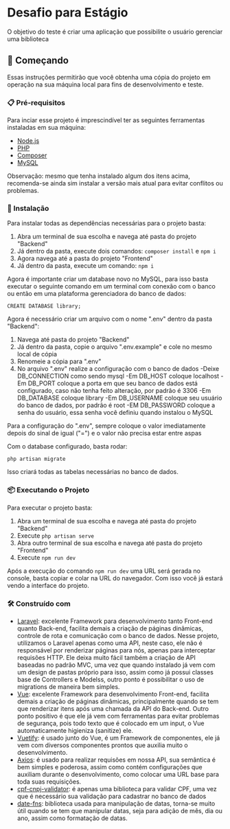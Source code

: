 # Desafio para Estágio

O objetivo do teste é criar uma aplicação que possibilite o usuário gerenciar uma biblioteca

## 🚀 Começando

Essas instruções permitirão que você obtenha uma cópia do projeto em operação na sua máquina local para fins de desenvolvimento e teste.

### 📋 Pré-requisitos

Para inciar esse projeto é imprescindível ter as seguintes ferramentas instaladas em sua máquina:
- [Node.js](https://nodejs.org/en)
- [PHP](https://www.php.net/downloads.php)
- [Composer](https://getcomposer.org/download/)
- [MySQL](https://dev.mysql.com/downloads/mysql/)

Observação: mesmo que tenha instalado algum dos itens acima, recomenda-se ainda sim instalar a versão mais atual para evitar conflitos ou problemas.

### 🔧 Instalação

Para instalar todas as dependências necessárias para o projeto basta:
1. Abra um terminal de sua escolha e navega até pasta do projeto "Backend"
1. Já dentro da pasta, execute dois comandos: ``` composer install ``` e ``` npm i ```
1. Agora navega até a pasta do projeto "Frontend"
1. Já dentro da pasta, execute um comando: ``` npm i ```

Agora é importante criar um database novo no MySQL, para isso basta executar o seguinte comando em um terminal com conexão com o banco ou então em uma plataforma gerenciadora do banco de dados:

```
CREATE DATABASE library;
```

Agora é necessário criar um arquivo com o nome ".env" dentro da pasta "Backend":
1. Navega até pasta do projeto "Backend"
1. Já dentro da pasta, copie o arquivo ".env.example" e cole no mesmo local de cópia
1. Renomeie a cópia para ".env"
1. No arquivo ".env" realize a configuração com o banco de dados
  -Deixe DB_CONNECTION como sendo mysql
  -Em DB_HOST coloque localhost
  -Em DB_PORT coloque a porta em que seu banco de dados está configurado, caso não tenha feito alteração, por padrão é 3306
  -Em DB_DATABASE coloque library
  -Em DB_USERNAME coloque seu usuário do banco de dados, por padrão é root
  -EM DB_PASSWORD coloque a senha do usuário, essa senha você definiu quando instalou o MySQL

Para a configuração do ".env", sempre coloque o valor imediatamente depois do sinal de igual ("=") e o valor não precisa estar entre aspas

Com o database configurado, basta rodar:
```
php artisan migrate
```
Isso criará todas as tabelas necessárias no banco de dados.

### 📦 Executando o Projeto

Para executar o projeto basta:
1. Abra um terminal de sua escolha e navega até pasta do projeto "Backend"
1. Execute ``` php artisan serve ```
1. Abra outro terminal de sua escolha e navega até pasta do projeto "Frontend"
1. Execute ``` npm run dev ```

Após a execução do comando ``` npm run dev ``` uma URL será gerada no console, basta copiar e colar na URL do navegador. Com isso você já estará vendo a interface do projeto.

### 🛠️ Construído com
- [Laravel](https://laravel.com/): excelente Framework para desenvolvimento tanto Front-end quanto Back-end, facilita demais a criação de páginas dinâmicas, controle de rota e comunicação com o banco de dados. Nesse projeto, utilizamos o Laravel apenas como uma API, neste caso, ele não é responsável por renderizar páginas para nós, apenas para interceptar requisões HTTP. Ele deixa muito fácil também a criação de API baseadas no padrão MVC, uma vez que quando instalado já vem com um design de pastas próprio para isso, assim como já possui classes base de Controllers e Modelss, outro ponto é possibilitar o uso de migrations de maneira bem simples.
- [Vue](https://vuejs.org/): excelente Framework para desenvolvimento Front-end, facilita demais a criação de páginas dinâmicas, principalmente quando se tem que renderizar itens após uma chamada da API do Back-end. Outro ponto positivo é que ele já vem com ferramentas para evitar problemas de segurança, pois todo texto que é colocado em um input, o Vue automaticamente higieniza (sanitize) ele.
- [Vuetify](https://vuetifyjs.com/en/): é usado junto do Vue, é um Framework de componentes, ele já vem com diversos componentes prontos que auxilia muito o desenvolvimento.
- [Axios](https://axios-http.com/ptbr/docs/intro): é usado para realizar requisões em nossa API, sua semântica é bem simples e poderosa, assim como contém configurações que auxiliam durante o desenvolvimento, como colocar uma URL base para toda suas requisições.
- [cpf-cnpj-validator](https://www.npmjs.com/package/cpf-cnpj-validator?activeTab=readme): é apenas uma biblioteca para validar CPF, uma vez que é necessário sua validação para cadastrar no banco de dados
- [date-fns](https://date-fns.org/): biblioteca usada para manipulação de datas, torna-se muito útil quando se tem que manipular datas, seja para adição de mês, dia ou ano, assim como formatação de datas.